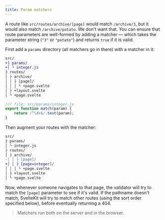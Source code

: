 ```yaml
---
title: Param matchers
---
```


A route like `src/routes/archive/[page]` would match `/archive/3`, but it would also match `/archive/potato`. We don't want that. You can ensure that route parameters are well-formed by adding a matcher — which takes the parameter string (`"3"` or `"potato"`) and returns `true` if it is valid.

First add a `params` directory (all matchers go in there) with a matcher in it:

```diff
src/
+├ params/
+│ └ integer.js
├ routes/
│ ├ archive/
│ │ ├ [page]/
│ │ │ └ +page.svelte
│ ├ +layout.svelte
│ └ +page.svelte
```

```js
/// file: src/params/integer.js
export function match(param) {
	return /^\d+$/.test(param);
}
```

Then augment your routes with the matcher:

```diff
src/
├ params/
│ └ integer.js
├ routes/
│ ├ archive/
-│ │ ├ [page]/
+│ │ ├ [page=integer]/
│ │ │ └ +page.svelte
│ ├ +layout.svelte
│ └ +page.svelte
```

Now, whenever someone navigates to that page, the validator will try to match the `[page]` parameter to see if it's valid. If the pathname doesn't match, SvelteKit will try to match other routes (using the sort order specified below), before eventually returning a 404.

> Matchers run both on the server and in the browser.
